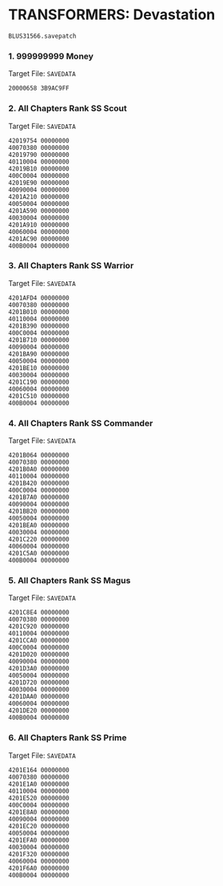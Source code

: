 #  TRANSFORMERS: Devastation

`BLUS31566.savepatch`

### 1. 999999999 Money

Target File: `SAVEDATA`

```
20000658 3B9AC9FF
```

### 2. All Chapters Rank SS Scout

Target File: `SAVEDATA`

```
42019754 00000000
40070380 00000000
42019790 00000000
40110004 00000000
42019B10 00000000
400C0004 00000000
42019E90 00000000
40090004 00000000
4201A210 00000000
40050004 00000000
4201A590 00000000
40030004 00000000
4201A910 00000000
40060004 00000000
4201AC90 00000000
400B0004 00000000
```

### 3. All Chapters Rank SS Warrior

Target File: `SAVEDATA`

```
4201AFD4 00000000
40070380 00000000
4201B010 00000000
40110004 00000000
4201B390 00000000
400C0004 00000000
4201B710 00000000
40090004 00000000
4201BA90 00000000
40050004 00000000
4201BE10 00000000
40030004 00000000
4201C190 00000000
40060004 00000000
4201C510 00000000
400B0004 00000000
```

### 4. All Chapters Rank SS Commander

Target File: `SAVEDATA`

```
4201B064 00000000
40070380 00000000
4201B0A0 00000000
40110004 00000000
4201B420 00000000
400C0004 00000000
4201B7A0 00000000
40090004 00000000
4201BB20 00000000
40050004 00000000
4201BEA0 00000000
40030004 00000000
4201C220 00000000
40060004 00000000
4201C5A0 00000000
400B0004 00000000
```

### 5. All Chapters Rank SS Magus

Target File: `SAVEDATA`

```
4201C8E4 00000000
40070380 00000000
4201C920 00000000
40110004 00000000
4201CCA0 00000000
400C0004 00000000
4201D020 00000000
40090004 00000000
4201D3A0 00000000
40050004 00000000
4201D720 00000000
40030004 00000000
4201DAA0 00000000
40060004 00000000
4201DE20 00000000
400B0004 00000000
```

### 6. All Chapters Rank SS Prime

Target File: `SAVEDATA`

```
4201E164 00000000
40070380 00000000
4201E1A0 00000000
40110004 00000000
4201E520 00000000
400C0004 00000000
4201E8A0 00000000
40090004 00000000
4201EC20 00000000
40050004 00000000
4201EFA0 00000000
40030004 00000000
4201F320 00000000
40060004 00000000
4201F6A0 00000000
400B0004 00000000
```

